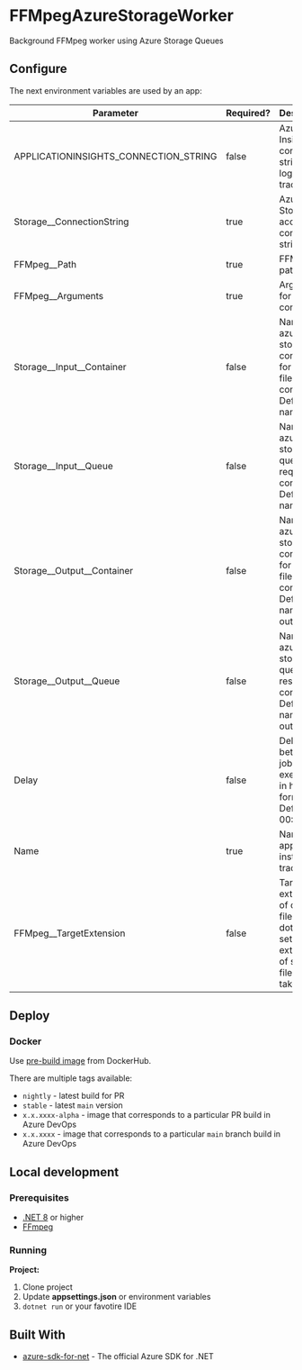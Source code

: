 # FFMpegAzureStorageWorker

Background FFMpeg worker using Azure Storage Queues

## Configure

The next environment variables are used by an app:

| Parameter                             | Required? | Description                                                                                   |
|---------------------------------------|-----------|-----------------------------------------------------------------------------------------------|
| APPLICATIONINSIGHTS_CONNECTION_STRING | false     | Azure App Insights connection string for logging & tracebility                                |
| Storage__ConnectionString             | true      | Azure Storage account connection string                                                       |
| FFMpeg__Path                          | true      | FFMpeg full path                                                                              |
| FFMpeg__Arguments                     | true      | Arguments for FFMpeg conversion                                                               |
| Storage__Input__Container             | false     | Name of azure storage container for input files to convert. Default name: input               |
| Storage__Input__Queue                 | false     | Name of azure storage queue for requests to convert file. Default name: input                 |
| Storage__Output__Container            | false     | Name of azure storage container for output files after conversion. Default name: output       |
| Storage__Output__Queue                | false     | Name of azure storage queue for results of conversion. Default name: output                   |
| Delay                                 | false     | Delay between job executions in hh:mm:ss format. Default: 00:01:00                            |
| Name                                  | true      | Name of an application instance for traceability                                              |
| FFMpeg__TargetExtension               | false     | Target extension of output file with dot. If not set - extension of source file will be taken |

## Deploy

### Docker

Use [pre-build image](https://hub.docker.com/repository/docker/infinitu1327/ffmpeg-azure-storage-worker/general) from DockerHub.

There are multiple tags available:
- `nightly` - latest build for PR
- `stable` - latest `main` version
- `x.x.xxxx-alpha` - image that corresponds to a particular PR build in Azure DevOps
- `x.x.xxxx` - image that corresponds to a particular `main` branch build in Azure DevOps

## Local development

### Prerequisites

- [.NET 8](https://dotnet.microsoft.com/download) or higher
- [FFmpeg](https://ffmpeg.org/download.html)

### Running

**Project:**

1. Clone project
2. Update **appsettings.json** or environment variables
3. `dotnet run` or your favotire IDE

## Built With

* [azure-sdk-for-net](https://github.com/Azure/azure-sdk-for-net) - The official Azure SDK for .NET